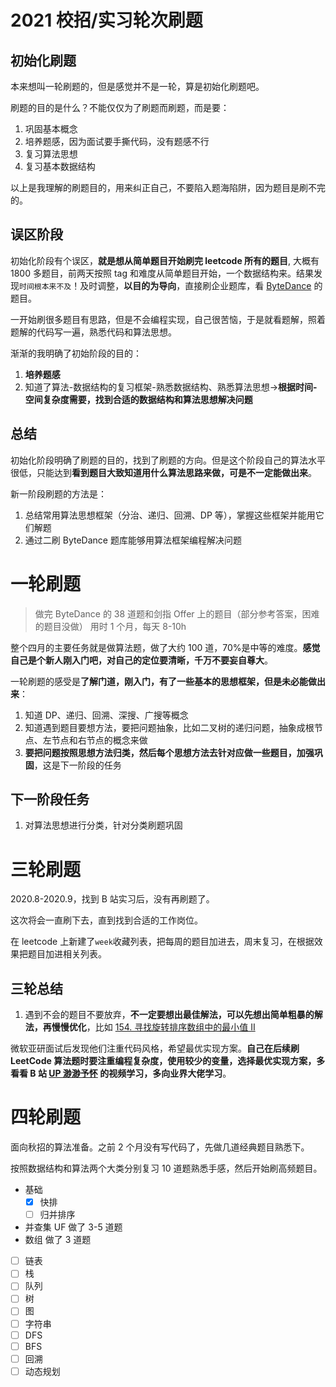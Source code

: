 # 2021 校招/实习轮次刷题

## 初始化刷题

本来想叫一轮刷题的，但是感觉并不是一轮，算是初始化刷题吧。

刷题的目的是什么？不能仅仅为了刷题而刷题，而是要：

1. 巩固基本概念
2. 培养题感，因为面试要手撕代码，没有题感不行
3. 复习算法思想
4. 复习基本数据结构

以上是我理解的刷题目的，用来纠正自己，不要陷入题海陷阱，因为题目是刷不完的。

## 误区阶段

初始化阶段有个误区，**就是想从简单题目开始刷完 leetcode 所有的题目**, 大概有 1800 多题目，前两天按照 tag 和难度从简单题目开始，一个数据结构来。结果发现`时间根本来不及`！及时调整，**以目的为导向**，直接刷企业题库，看 [ByteDance](https://leetcode-cn.com/explore/interview/card/bytedance/) 的题目。

一开始刷很多题目有思路，但是不会编程实现，自己很苦恼，于是就看题解，照着题解的代码写一遍，熟悉代码和算法思想。

渐渐的我明确了初始阶段的目的：

1. **培养题感**
2. 知道了算法-数据结构的复习框架-熟悉数据结构、熟悉算法思想->**根据时间-空间复杂度需要，找到合适的数据结构和算法思想解决问题**

## 总结

初始化阶段明确了刷题的目的，找到了刷题的方向。但是这个阶段自己的算法水平很低，只能达到**看到题目大致知道用什么算法思路来做，可是不一定能做出来**。

新一阶段刷题的方法是：

1. 总结常用算法思想框架（分治、递归、回溯、DP 等），掌握这些框架并能用它们解题
2. 通过二刷 ByteDance 题库能够用算法框架编程解决问题

# 一轮刷题

> 做完 ByteDance 的 38 道题和剑指 Offer 上的题目（部分参考答案，困难的题目没做）
> 用时 1 个月，每天 8-10h

整个四月的主要任务就是做算法题，做了大约 100 道，70%是中等的难度。**感觉自己是个新人刚入门吧，对自己的定位要清晰，千万不要妄自尊大**。

一轮刷题的感受是**了解门道，刚入门，有了一些基本的思想框架，但是未必能做出来**：

1. 知道 DP、递归、回溯、深搜、广搜等概念
2. 知道遇到题目要想方法，要把问题抽象，比如二叉树的递归问题，抽象成根节点、左节点和右节点的概念来做
3. **要把问题按照思想方法归类，然后每个思想方法去针对应做一些题目，加强巩固**，这是下一阶段的任务

## 下一阶段任务

1. 对算法思想进行分类，针对分类刷题巩固

# 三轮刷题

2020.8-2020.9，找到 B 站实习后，没有再刷题了。

这次将会一直刷下去，直到找到合适的工作岗位。

在 leetcode 上新建了`week`收藏列表，把每周的题目加进去，周末复习，在根据效果把题目加进相关列表。

## 三轮总结

1. 遇到不会的题目不要放弃，**不一定要想出最佳解法，可以先想出简单粗暴的解法，再慢慢优化**，比如 [154. 寻找旋转排序数组中的最小值 II](https://leetcode-cn.com/problems/find-minimum-in-rotated-sorted-array-ii/)

微软亚研面试后发现他们注重代码风格，希望最优实现方案。**自己在后续刷 LeetCode 算法题时要注重编程复杂度，使用较少的变量，选择最优实现方案，多看看 B 站 [UP 渺渺予怀](https://space.bilibili.com/2403384) 的视频学习，多向业界大佬学习**。

# 四轮刷题

面向秋招的算法准备。之前 2 个月没有写代码了，先做几道经典题目熟悉下。

按照数据结构和算法两个大类分别复习 10 道题熟悉手感，然后开始刷高频题目。

- 基础
  - [x] 快排
  - [ ] 归并排序
- 并查集 UF 做了 3-5 道题
- 数组 做了 3 道题
- [ ] 链表
- [ ] 栈
- [ ] 队列
- [ ] 树
- [ ] 图
- [ ] 字符串
- [ ] DFS
- [ ] BFS
- [ ] 回溯
- [ ] 动态规划
